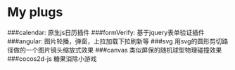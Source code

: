 # My plugs
###calendar:
    原生js日历插件
###formVerify:
    基于jquery表单验证插件
###angular:
    图片轮播，弹窗，上拉加载下拉刷新等
###svg
    用svg的圆形剪切路径做的一个图片镜头缩放式效果
###canvas
    类似屏保的随机球型物理碰撞效果
###cocos2d-js
    糖果消除小游戏
